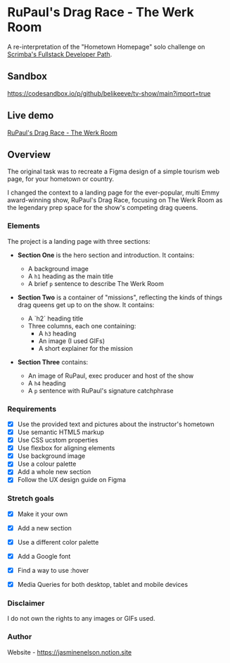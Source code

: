 # RuPaul's Drag Race - The Werk Room
A re-interpretation of the "Hometown Homepage" solo challenge on [Scrimba's Fullstack Developer Path](https://scrimba.com/fullstack-path-c0fullstack).

## Sandbox
https://codesandbox.io/p/github/belikeeve/tv-show/main?import=true

## Live demo
[RuPaul's Drag Race - The Werk Room](https://sprightly-paprenjak-510104.netlify.app/)

## Overview

The original task was to recreate a Figma design of a simple tourism web page, for your hometown or country.

I changed the context to a landing page for the ever-popular, multi Emmy award-winning show, RuPaul's Drag Race, focusing on The Werk Room as the legendary prep space for the show's competing drag queens.

### Elements

The project is a landing page with three sections:

- **Section One** is the hero section and introduction. It contains:
  - A background image
  - A `h1` heading as the main title
  - A brief `p` sentence to describe The Werk Room

- **Section Two** is a container of "missions", reflecting the kinds of things drag queens get up to on the show. It contains:
  - A `h2´ heading title
  - Three columns, each one containing:
      - A `h3` heading
      - An image (I used GIFs)
      - A short explainer for the mission
        
- **Section Three** contains:
  - An image of RuPaul, exec producer and host of the show
  - A `h4` heading
  - A `p` sentence with RuPaul's signature catchphrase


### Requirements

  - [x] Use the provided text and pictures about the instructor's hometown
  - [x] Use semantic HTML5 markup
  - [x] Use CSS ucstom properties
  - [x] Use flexbox for aligning elements
  - [x] Use background image
  - [x] Use a colour palette
  - [x] Add a whole new section
  - [x] Follow the UX design guide on Figma

### Stretch goals

  - [x] Make it your own
  - [x] Add a new section
  - [x] Use a different color palette
  - [x] Add a Google font
  - [x] Find a way to use :hover
  - [x] Media Queries for both desktop, tablet and mobile devices


### Disclaimer

I do not own the rights to any images or GIFs used.

### Author

Website - https://jasminenelson.notion.site

